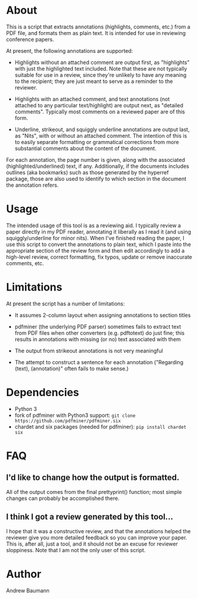 # About

This is a script that extracts annotations (highlights, comments,
etc.) from a PDF file, and formats them as plain text. It is intended
for use in reviewing conference papers.

At present, the following annotations are supported:

 * Highlights without an attached comment are output first, as
   "highlights" with just the highlighted text included. Note that
   these are not typically suitable for use in a review, since they're
   unlikely to have any meaning to the recipient; they are just meant
   to serve as a reminder to the reviewer.

 * Highlights with an attached comment, and text annotations (not
   attached to any particular text/highlight) are output next, as
   "detailed comments". Typically most comments on a reviewed paper
   are of this form.

 * Underline, strikeout, and squiggly underline annotations are output
   last, as "Nits", with or without an attached comment. The intention
   of this is to easily separate formatting or grammatical corrections
   from more substantial comments about the content of the document.

For each annotation, the page number is given, along with the
associated (highlighted/underlined) text, if any. Additionally, if the
documents includes outlines (aka bookmarks) such as those generated by
the hyperref package, those are also used to identify to which section
in the document the annotation refers.


# Usage

The intended usage of this tool is as a reviewing aid. I typically
review a paper directly in my PDF reader, annotating it liberally as I
read it (and using squiggly/underline for minor nits). When I've
finished reading the paper, I use this script to convert the
annotations to plain text, which I paste into the appropriate section
of the review form and then edit accordingly to add a high-level
review, correct formatting, fix typos, update or remove inaccurate
comments, etc.


# Limitations

At present the script has a number of limitations:

 * It assumes 2-column layout when assigning annotations to section titles

 * pdfminer (the underlying PDF parser) sometimes fails to extract
   text from PDF files when other converters (e.g. pdftotext) do just
   fine; this results in annotations with missing (or no) text
   associated with them

 * The output from strikeout annotations is not very meaningful

 * The attempt to construct a sentence for each annotation ("Regarding
   (text), (annotation)" often fails to make sense.)


# Dependencies

 * Python 3
 * fork of pdfminer with Python3 support: `git clone https://github.com/pdfminer/pdfminer.six`
  * chardet and six packages (needed for pdfminer): `pip install chardet six`


# FAQ

## I'd like to change how the output is formatted.

All of the output comes from the final prettyprint() function; most
simple changes can probably be accomplished there.

## I think I got a review generated by this tool...

I hope that it was a constructive review, and that the annotations
helped the reviewer give you more detailed feedback so you can improve
your paper. This is, after all, just a tool, and it should not be an
excuse for reviewer sloppiness. Note that I am not the only user of
this script.


# Author

Andrew Baumann

